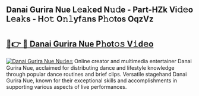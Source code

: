 ## Danai Gurira Nue L𝚎a𝚔ed N𝚞𝚍e - Part-HZk Vi𝚍𝚎o L𝚎a𝚔s - H𝚘𝚝 O𝚗𝚕yf𝚊ns P𝚑𝚘tos OqzVz

# <h2><a href="http://kf25sv.oniu.top/?m=Danai+Gurira+Nue">🔗👉 🔴 Danai Gurira Nue P𝚑ot𝚘𝚜 V𝚒d𝚎o</a></h2>

[![Danai Gurira Nue Nu𝚍e𝚜](https://i.imgur.com/0qMVB7G.gif)](http://kf25sv.oniu.top/?m=Danai+Gurira+Nue)
Online creator and multimedia entertainer Danai Gurira Nue, acclaimed for distributing dance and lifestyle knowledge through popular dance routines and brief clips. Versatile stagehand Danai Gurira Nue, known for their exceptional skills and accomplishments in supporting various aspects of live performances.  
